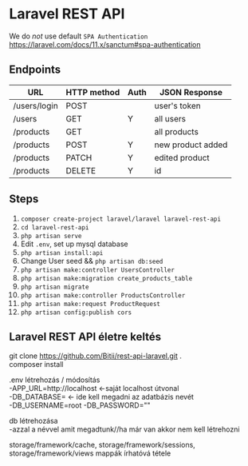 # Laravel REST API

We do _not_ use default `SPA Authentication` https://laravel.com/docs/11.x/sanctum#spa-authentication

## Endpoints

| URL          | HTTP method | Auth | JSON Response     |
| ------------ | ----------- | ---- | ----------------- |
| /users/login | POST        |      | user's token      |
| /users       | GET         | Y    | all users         |
| /products    | GET         |      | all products      |
| /products    | POST        | Y    | new product added |
| /products    | PATCH       | Y    | edited product    |
| /products    | DELETE      | Y    | id                |

## Steps

1. `composer create-project laravel/laravel laravel-rest-api`
2. `cd laravel-rest-api`
3. `php artisan serve`
4. Edit `.env`, set up mysql database
5. `php artisan install:api`
6. Change User seed && `php artisan db:seed`
7. `php artisan make:controller UsersController`
8. `php artisan make:migration create_products_table`
9. `php artisan migrate`
10. `php artisan make:controller ProductsController`
11. `php artisan make:request ProductRequest`
12. `php artisan config:publish cors`


## Laravel REST API életre keltés
git clone https://github.com/Bitii/rest-api-laravel.git .<br>
composer install

.env létrehozás / módosítás<br>
 -APP_URL=http://localhost <-saját localhost útvonal<br>
 -DB_DATABASE=  <- ide kell megadni az adatbázis nevét<br>
 -DB_USERNAME=root
 -DB_PASSWORD=""

db létrehozása<br>
 -azzal a névvel amit megadtunk//ha már van akkor nem kell létrehozni

storage/framework/cache, storage/framework/sessions, storage/framework/views mappák írhatóvá tétele<br>